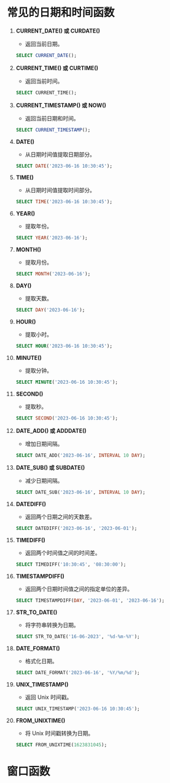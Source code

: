 # 常见的日期和时间函数

1. **CURRENT_DATE() 或 CURDATE()**
   - 返回当前日期。
   ```sql
   SELECT CURRENT_DATE();
   ```

2. **CURRENT_TIME() 或 CURTIME()**
   - 返回当前时间。
   ```sql
   SELECT CURRENT_TIME();
   ```

3. **CURRENT_TIMESTAMP() 或 NOW()**
   - 返回当前日期和时间。
   ```sql
   SELECT CURRENT_TIMESTAMP();
   ```

4. **DATE()**
   - 从日期时间值提取日期部分。
   ```sql
   SELECT DATE('2023-06-16 10:30:45');
   ```

5. **TIME()**
   - 从日期时间值提取时间部分。
   ```sql
   SELECT TIME('2023-06-16 10:30:45');
   ```

6. **YEAR()**
   - 提取年份。
   ```sql
   SELECT YEAR('2023-06-16');
   ```

7. **MONTH()**
   - 提取月份。
   ```sql
   SELECT MONTH('2023-06-16');
   ```

8. **DAY()**
   - 提取天数。
   ```sql
   SELECT DAY('2023-06-16');
   ```

9. **HOUR()**
   - 提取小时。
   ```sql
   SELECT HOUR('2023-06-16 10:30:45');
   ```

10. **MINUTE()**
    - 提取分钟。
    ```sql
    SELECT MINUTE('2023-06-16 10:30:45');
    ```

11. **SECOND()**
    - 提取秒。
    ```sql
    SELECT SECOND('2023-06-16 10:30:45');
    ```

12. **DATE_ADD() 或 ADDDATE()**
    - 增加日期间隔。
    ```sql
    SELECT DATE_ADD('2023-06-16', INTERVAL 10 DAY);
    ```

13. **DATE_SUB() 或 SUBDATE()**
    - 减少日期间隔。
    ```sql
    SELECT DATE_SUB('2023-06-16', INTERVAL 10 DAY);
    ```

14. **DATEDIFF()**
    - 返回两个日期之间的天数差。
    ```sql
    SELECT DATEDIFF('2023-06-16', '2023-06-01');
    ```

15. **TIMEDIFF()**
    - 返回两个时间值之间的时间差。
    ```sql
    SELECT TIMEDIFF('10:30:45', '08:30:00');
    ```

16. **TIMESTAMPDIFF()**
    - 返回两个日期时间值之间的指定单位的差异。
    ```sql
    SELECT TIMESTAMPDIFF(DAY, '2023-06-01', '2023-06-16');
    ```

17. **STR_TO_DATE()**
    - 将字符串转换为日期。
    ```sql
    SELECT STR_TO_DATE('16-06-2023', '%d-%m-%Y');
    ```

18. **DATE_FORMAT()**
    - 格式化日期。
    ```sql
    SELECT DATE_FORMAT('2023-06-16', '%Y/%m/%d');
    ```

19. **UNIX_TIMESTAMP()**
    - 返回 Unix 时间戳。
    ```sql
    SELECT UNIX_TIMESTAMP('2023-06-16 10:30:45');
    ```

20. **FROM_UNIXTIME()**
    - 将 Unix 时间戳转换为日期。
    ```sql
    SELECT FROM_UNIXTIME(1623831045);
    ```

# 窗口函数